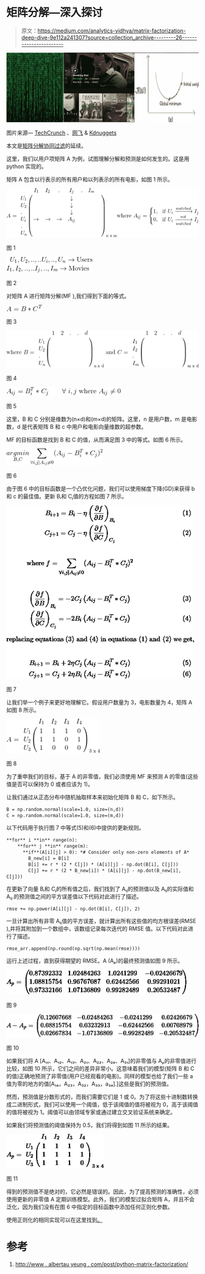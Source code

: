 # 矩阵分解—深入探讨

> 原文：<https://medium.com/analytics-vidhya/matrix-factorization-deep-dive-9e112a241307?source=collection_archive---------26----------------------->

![](img/21e95cce5fe2fd37445eceb925f857bb.png)

图片来源— [TechCrunch](https://techcrunch.com/2019/03/18/how-to-build-the-matrix/) 、[网飞](https://www.netflix.com/browse) & [Kdnuggets](https://www.google.com/url?sa=i&source=images&cd=&ved=2ahUKEwiW0fWc9qzmAhWhzDgGHb4ED8YQjRx6BAgBEAQ&url=https%3A%2F%2Fwww.kdnuggets.com%2F2018%2F06%2Fintuitive-introduction-gradient-descent.html&psig=AOvVaw2ysNe17I9GtdyUev_l0b4l&ust=1576130610769904)

本文是[矩阵分解协同过滤](/analytics-vidhya/matrix-factorization-for-collaborative-filtering-eaedd7e0bbca)的延续。

这里，我们以用户项矩阵 A 为例，试图理解分解和预测是如何发生的。这是用 python 实现的。

矩阵 A 包含以行表示的所有用户和以列表示的所有电影，如图 1 所示。

![](img/128e94e45b76bc4e9d6770195e732c03.png)

图 1

![](img/9d2a1d68da6d941d5d3250f8f157a845.png)

图 2

对矩阵 A 进行矩阵分解(MF ),我们得到下面的等式。

![](img/afd0d2c9ae8f09d1d6ba54f25081d451.png)

图 3

![](img/375719503d1a255eaf85c5632f10786d.png)

图 4

![](img/cb4fd602c8372dcbb81c126d726c7302.png)

图 5

这里，B 和 C 分别是维数为(n×d)和(m×d)的矩阵。这里，n 是用户数，m 是电影数，d 是代表矩阵 B 和 c 中用户和电影向量维数的超参数。

MF 的目标函数是找到 B 和 C 的值，从而满足图 3 中的等式。如图 6 所示。

![](img/3033d63e890c7b1818e719aed3bf4b8d.png)

图 6

由于图 6 中的目标函数是一个凸优化问题，我们可以使用梯度下降(GD)来获得 b 和 c 的最佳值。更新 Bᵢ和 Cⱼ值的方程如图 7 所示。

![](img/9c0e5ab617d7b8665781d044023ba6ad.png)

图 7

让我们举一个例子来更好地理解它。假设用户数量为 3，电影数量为 4，矩阵 A 如图 8 所示。

![](img/c5b4a361642dfb41c8b0054f16c60a04.png)

图 8

为了重申我们的目标，基于 A 的非零值，我们必须使用 MF 来预测 A 的零值(这些值是否可以保持为 0 或者应该为 1)。

让我们通过从正态分布中随机抽取样本来初始化矩阵 B 和 C，如下所示。

```
B = np.random.normal(scale=1.0, size=(n,d)) 
C = np.random.normal(scale=1.0, size=(m,d))
```

以下代码用于执行图 7 中等式(5)和(6)中提供的更新规则。

```
**for** i **in** range(n):
    **for** j **in** range(m):
      **if**(A[i][j] > 0): *# Consider only non-zero elements of A*
        B_new[i] = B[i]
        B[i] += r * (2 * C[j]) * (A[i][j] - np.dot(B[i], C[j]))
        C[j] += r * (2 * B_new[i]) * (A[i][j] - np.dot(B_new[i], C[j]))
```

在更新了向量 Bᵢ和 Cⱼ的所有值之后，我们找到了 Aᵢⱼ的预测值以及 Aᵢⱼ的实际值和 Aᵢⱼ.的预测值之间的平方误差值以下代码对此进行了描述。

```
rmse += np.power(A[i][j] - np.dot(B[i], C[j]), 2)
```

一旦计算出所有非零 Aᵢⱼ值的平方误差，就计算出所有这些值的均方根误差(RMSE ),并将其附加到一个数组中，该数组记录每次迭代的 RMSE 值。以下代码对此进行了描述。

```
rmse_arr.append(np.round(np.sqrt(np.mean(rmse))))
```

运行上述过程，直到获得期望的 RMSE。A (Aₚ)的最终预测值如图 9 所示。

![](img/fd26b51ef21d1404a841907f8c098675.png)

图 9

![](img/9d5ef1a6edd28b3d2f715870406ff61f.png)

图 10

如果我们将 A [A₁₁、A₁₂、A₁₃、A₂₁、A₂₂、A₂₄、A₃₁]的非零值与 Aₚ的非零值进行比较，如图 10 所示，它们之间的差异非常小。这意味着我们的模型(矩阵 B 和 C 的值)正确地预测了非零值(用户已经观看的电影)。同样的模型也给了我们一些 a 值为零的地方的值[A₁₄，A₂₃，A₃₂，A₃₃，a₃₄].]这些是我们的预测值。

然而，预测值是分数形式的，而我们需要它们是 1 或 0。为了将这些十进制数转换成二进制形式，我们可以使用一个阈值，低于该阈值的值将被视为 0，高于该阈值的值将被视为 1。阈值可以由领域专家或通过建立交叉验证系统来确定。

如果我们将预测值的阈值保持为 0.5，我们将得到如图 11 所示的结果。

![](img/176c469a1aea842d1e9519392293e2c1.png)

图 11

得到的预测值不是绝对的，它必然是错误的。因此，为了提高预测的准确性，必须使用更新的非零值 A 定期训练模型。此外，我们的模型过拟合矩阵 A，并且不会泛化，因为我们没有在图 6 中指定的目标函数中添加任何正则化参数。

使用正则化的相同实现可以在这里找到[。](https://github.com/suhaskv/Matrix-Factorization-Python)

# 参考

1.  [http://www . albertau yeung . com/post/python-matrix-factorization/](http://www.albertauyeung.com/post/python-matrix-factorization/)